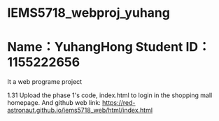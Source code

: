 # IEMS5718_webproj_yuhang
# Name：YuhangHong Student ID：1155222656
It a web programe project

1.31 
Upload the phase 1's code, index.html to login in the shopping mall homepage. 
And github web link: https://red-astronaut.github.io/iems5718_web/html/index.html
